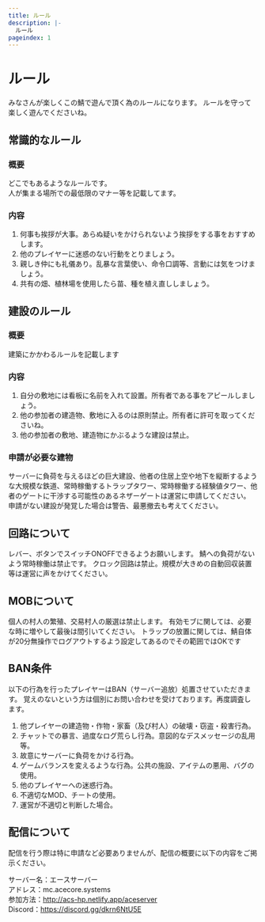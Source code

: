 ```yaml
---
title: ルール
description: |-
  ルール
pageindex: 1
---
```


# ルール

みなさんが楽しくこの鯖で遊んで頂く為のルールになります。
ルールを守って楽しく遊んでくださいね。

## 常識的なルール

### 概要

どこでもあるようなルールです。  
人が集まる場所での最低限のマナー等を記載してます。

### 内容

1. 何事も挨拶が大事。あらぬ疑いをかけられないよう挨拶をする事をおすすめします。
2. 他のプレイヤーに迷惑のない行動をとりましょう。
3. 親しき仲にも礼儀あり。乱暴な言葉使い、命令口調等、言動には気をつけましょう。
4. 共有の畑、植林場を使用したら苗、種を植え直ししましょう。

## 建設のルール

### 概要

建築にかかわるルールを記載します

### 内容

1. 自分の敷地には看板に名前を入れて設置。所有者である事をアピールしましょう。
2. 他の参加者の建造物、敷地に入るのは原則禁止。所有者に許可を取ってくださいね。
3. 他の参加者の敷地、建造物にかぶるような建設は禁止。

### 申請が必要な建物

サーバーに負荷を与えるほどの巨大建設、他者の住居上空や地下を縦断するような大規模な鉄道、常時稼働するトラップタワー、常時稼働する経験値タワー、他者のゲートに干渉する可能性のあるネザーゲートは運営に申請してください。
申請がない建設が発覚した場合は警告、最悪撤去も考えてください。

## 回路について

レバー、ボタンでスイッチONOFFできるようお願いします。
鯖への負荷がないよう常時稼働は禁止です。
クロック回路は禁止。規模が大きめの自動回収装置等は運営に声をかけてください。

## MOBについて

個人の村人の繁殖、交易村人の厳選は禁止します。
有効モブに関しては、必要な時に増やして最後は間引いてください。
トラップの放置に関しては、鯖自体が20分無操作でログアウトするよう設定してあるのでその範囲ではOKです

## BAN条件

以下の行為を行ったプレイヤーはBAN（サーバー追放）処置させていただきます。
覚えのないという方は個別にお問い合わせを受けております。再度調査します。

1. 他プレイヤーの建造物・作物・家畜（及び村人）の破壊・窃盗・殺害行為。
2. チャットでの暴言、過度なログ荒らし行為。意図的なデスメッセージの乱用等。
3. 故意にサーバーに負荷をかける行為。
4. ゲームバランスを変えるような行為。公共の施設、アイテムの悪用、バグの使用。
5. 他のプレイヤーへの迷惑行為。
6. 不適切なMOD、チートの使用。
7. 運営が不適切と判断した場合。

## 配信について

配信を行う際は特に申請など必要ありませんが、配信の概要に以下の内容をご掲示ください。

サーバー名：エースサーバー  
アドレス：mc.acecore.systems  
参加方法：http://acs-hp.netlify.app/aceserver  
Discord：https://discord.gg/dkrn6NtU5E